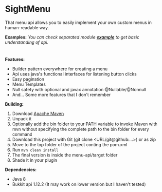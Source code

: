 # SightMenu
That menu api allows you to easily implement your own custom menus in human-readable way.


**Examples:**
  *You can check separated module [**example**](https://github.com/hyndor/SightMenu/tree/master/example/src/main/java/ru/hyndo/signmenu/example) to get basiс understanding of api.*
#

**Features:**
  * Builder pattern everywhere for creating a menu
  * Api uses java's functional interfaces for listening button clicks
  * Easy pagination
  * Menu Templates
  * Null safety with optional and javax annotation @Nullable/@Nonnull
  * And... Some more features that I don't remember
 
**Building:**
  1. Download [Apache Maven](https://maven.apache.org/download.cgi)
  2. Unpack it
  3. Optionally add the bin folder to your PATH variable to invoke Maven with mvn without specifying the complete path to the bin folder for every command
  4. Download this project with Git (git clone <URL/git@github:...>) or as zip
  5. Move to the top folder of the project conting the pom.xml
  6. Run ```mvn clean install```
  7. The final version is inside the menu-api/target folder
  8. Shade it in your plugin
  
  
**Dependencies:**
  * Java 8
  * Bukkit api 1.12.2 (It may work on lower version but I haven't tested)
